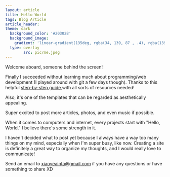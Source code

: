 ```yaml
---
layout: article
title: Hello World
tags: Blog Article
article_header:
theme: dark
  background_color: '#203028'
  background_image:
	gradient: 'linear-gradient(135deg, rgba(34, 139, 87 , .4), rgba(139, 34, 139, .4))'
  type: overlay
		src: pic/me.jpeg
---
```


Welcome aboard, someone behind the screen! 

<!--more-->

Finally I succeeded without learning much about programming/web development (I played around with git a few days though). Thanks to this helpful [step-by-step guide ](https://tianqi.name/jekyll-TeXt-theme/docs/en/quick-start)with all sorts of resources needed!

 Also, it's one of the templates that can be regarded as aesthetically appealing. 

Super excited to post more articles, photos, and even music if possible. 

When it comes to computers and internet, every projects start with "Hello, World." I believe there's some strength in it.

I haven't decided what to post yet because I always have a way too many things on my mind, especially when I'm super busy, like now. Creating a site is definitely a great way to organize my thoughts, and I would really love to communicate! 

Send an email to xiaoyeainta@gmail.com if you have any questions or have something to share XD

